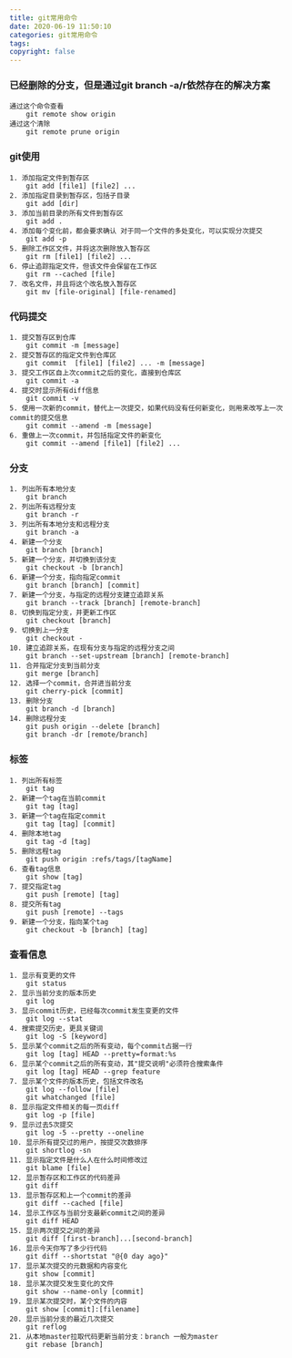```yaml
---
title: git常用命令
date: 2020-06-19 11:50:10
categories: git常用命令
tags:
copyright: false
---
```

### 已经删除的分支，但是通过git branch -a/r依然存在的解决方案 ###
    通过这个命令查看
        git remote show origin
    通过这个清除
        git remote prune origin
### git使用 ###
    1. 添加指定文件到暂存区
        git add [file1] [file2] ...
    2. 添加指定目录到暂存区，包括子目录
        git add [dir]
    3. 添加当前目录的所有文件到暂存区
        git add .
    4. 添加每个变化前，都会要求确认 对于同一个文件的多处变化，可以实现分次提交
        git add -p
    5. 删除工作区文件，并将这次删除放入暂存区
        git rm [file1] [file2] ...
    6. 停止追踪指定文件，但该文件会保留在工作区
        git rm --cached [file]
    7. 改名文件，并且将这个改名放入暂存区
        git mv [file-original] [file-renamed]
### 代码提交 ###
    1. 提交暂存区到仓库
        git commit -m [message]
    2. 提交暂存区的指定文件到仓库区
        git commit  [file1] [file2] ... -m [message]
    3. 提交工作区自上次commit之后的变化，直接到仓库区
        git commit -a
    4. 提交时显示所有diff信息
        git commit -v
    5. 使用一次新的commit，替代上一次提交，如果代码没有任何新变化，则用来改写上一次commit的提交信息
        git commit --amend -m [message]
    6. 重做上一次commit，并包括指定文件的新变化
        git commit --amend [file1] [file2] ...
### 分支 ###
    1. 列出所有本地分支
        git branch
    2. 列出所有远程分支
        git branch -r
    3. 列出所有本地分支和远程分支
        git branch -a
    4. 新建一个分支
        git branch [branch]
    5. 新建一个分支，并切换到该分支
        git checkout -b [branch]
    6. 新建一个分支，指向指定commit
        git branch [branch] [commit]
    7. 新建一个分支，与指定的远程分支建立追踪关系
        git branch --track [branch] [remote-branch]
    8. 切换到指定分支，并更新工作区
        git checkout [branch]
    9. 切换到上一分支
        git checkout -
    10. 建立追踪关系，在现有分支与指定的远程分支之间
        git branch --set-upstream [branch] [remote-branch]
    11. 合并指定分支到当前分支
        git merge [branch]
    12. 选择一个commit，合并进当前分支
        git cherry-pick [commit]
    13. 删除分支
        git branch -d [branch]
    14. 删除远程分支
        git push origin --delete [branch]
        git branch -dr [remote/branch]
### 标签 ###
    1. 列出所有标签
        git tag
    2. 新建一个tag在当前commit
        git tag [tag]
    3. 新建一个tag在指定commit
        git tag [tag] [commit]
    4. 删除本地tag
        git tag -d [tag]
    5. 删除远程tag
        git push origin :refs/tags/[tagName]
    6. 查看tag信息
        git show [tag]
    7. 提交指定tag
        git push [remote] [tag]
    8. 提交所有tag
        git push [remote] --tags
    9. 新建一个分支，指向某个tag
        git checkout -b [branch] [tag]
### 查看信息 ###
    1. 显示有变更的文件
        git status
    2. 显示当前分支的版本历史
        git log
    3. 显示commit历史，已经每次commit发生变更的文件
        git log --stat
    4. 搜索提交历史，更具关键词
        git log -S [keyword]
    5. 显示某个commit之后的所有变动，每个commit占据一行
        git log [tag] HEAD --pretty=format:%s
    6. 显示某个commit之后的所有变动，其"提交说明"必须符合搜索条件
        git log [tag] HEAD --grep feature
    7. 显示某个文件的版本历史，包括文件改名
        git log --follow [file]
        git whatchanged [file]
    8. 显示指定文件相关的每一页diff
        git log -p [file]
    9. 显示过去5次提交
        git log -5 --pretty --oneline
    10. 显示所有提交过的用户，按提交次数排序
        git shortlog -sn
    11. 显示指定文件是什么人在什么时间修改过
        git blame [file]
    12. 显示暂存区和工作区的代码差异
        git diff
    13. 显示暂存区和上一个commit的差异
        git diff --cached [file]
    14. 显示工作区与当前分支最新commit之间的差异
        git diff HEAD
    15. 显示两次提交之间的差异
        git diff [first-branch]...[second-branch]
    16. 显示今天你写了多少行代码
        git diff --shortstat "@{0 day ago}"
    17. 显示某次提交的元数据和内容变化
        git show [commit]
    18. 显示某次提交发生变化的文件
        git show --name-only [commit]
    19. 显示某次提交时，某个文件的内容
        git show [commit]:[filename]
    20. 显示当前分支的最近几次提交
        git reflog
    21. 从本地master拉取代码更新当前分支：branch 一般为master
        git rebase [branch]
    
